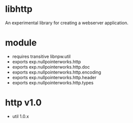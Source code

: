 # libhttp
An experimental library for creating a webserver application. 

# module
* requires transitive libnpw.util
* exports exp.nullpointerworks.http
* exports exp.nullpointerworks.http.doc
* exports exp.nullpointerworks.http.encoding
* exports exp.nullpointerworks.http.header
* exports exp.nullpointerworks.http.types

# http v1.0
* util 1.0.x
